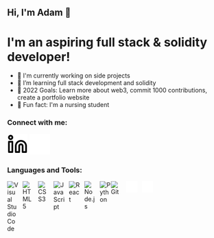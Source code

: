 ## Hi, I'm Adam 👋 

# I'm an aspiring full stack & solidity developer!

- 🔨 I'm currently working on side projects
- 🌱 I’m learning full stack development and solidity 
- 🎯 2022 Goals: Learn more about web3, commit 1000 contributions, create a portfolio website 
- 🧠 Fun fact: I'm a nursing student

### Connect with me:

[![website](./img/linkedin-light.svg)](https://adam-benaceur-052201145#gh-light-mode-only)
[![website](./img/linkedin-dark.svg)](https://adam-benaceur-052201145#gh-dark-mode-only)
&nbsp;&nbsp;


### Languages and Tools:

[<img align="left" alt="Visual Studio Code" width="26px" src="https://cdn.jsdelivr.net/gh/devicons/devicon/icons/vscode/vscode-original.svg" style="padding-right:10px;" />](#)
[<img align="left" alt="HTML5" width="26px" src="https://cdn.jsdelivr.net/gh/devicons/devicon/icons/html5/html5-original.svg" style="padding-right:10px;" />](#)
[<img align="left" alt="CSS3" width="26px" src="https://cdn.jsdelivr.net/gh/devicons/devicon/icons/css3/css3-original.svg" style="padding-right:10px;" />](#)

[<img align="left" alt="JavaScript" width="26px" src="https://cdn.jsdelivr.net/gh/devicons/devicon/icons/javascript/javascript-original.svg" style="padding-right:10px;" />
<img align="left" alt="React" width="26px" src="https://cdn.jsdelivr.net/gh/devicons/devicon/icons/react/react-original.svg" style="padding-right:10px;" />](#)

[<img align="left" alt="Node.js" width="26px" src="https://cdn.jsdelivr.net/gh/devicons/devicon/icons/nodejs/nodejs-original.svg" style="padding-right:10px;" />](#)

[<img align= 'left' alt='Python' width = '26px' src='https://cdn.jsdelivr.net/gh/devicons/devicon/icons/python/python-original.svg'/>](#)

[<img align="left" alt="Git" width="26px" src="https://cdn.jsdelivr.net/gh/devicons/devicon/icons/git/git-original.svg" style="padding-right:10px;" />](#)

[<img align="left" alt="GitHub" width="26px" src="./img/github-dark.svg"  src-dark="./img/github-light.svg" style="padding-right:10px;" />](#)

[<img align="left" alt="Terminal" width="26px" src-dark="./img/terminal-light.svg" src ="./img/terminal-dark.svg" />](#)



